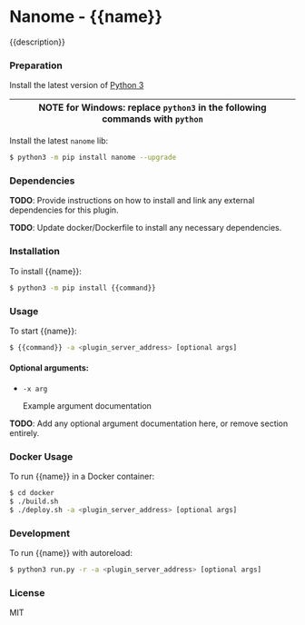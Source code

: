 # Nanome - {{name}}

{{description}}

### Preparation

Install the latest version of [Python 3](https://www.python.org/downloads/)

| NOTE for Windows: replace `python3` in the following commands with `python` |
| --------------------------------------------------------------------------- |


Install the latest `nanome` lib:

```sh
$ python3 -m pip install nanome --upgrade
```

### Dependencies

**TODO**: Provide instructions on how to install and link any external dependencies for this plugin.

**TODO**: Update docker/Dockerfile to install any necessary dependencies.

### Installation

To install {{name}}:

```sh
$ python3 -m pip install {{command}}
```

### Usage

To start {{name}}:

```sh
$ {{command}} -a <plugin_server_address> [optional args]
```

#### Optional arguments:

- `-x arg`

  Example argument documentation

**TODO**: Add any optional argument documentation here, or remove section entirely.

### Docker Usage

To run {{name}} in a Docker container:

```sh
$ cd docker
$ ./build.sh
$ ./deploy.sh -a <plugin_server_address> [optional args]
```

### Development

To run {{name}} with autoreload:

```sh
$ python3 run.py -r -a <plugin_server_address> [optional args]
```

### License

MIT

